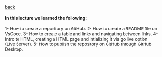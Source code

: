 [back](../README.md)
#### In this lecture we learned the following:
1- How to create a repository on GitHub.
2- How to create a README file on VsCode.
3- How to create a table and links and navigating between links.
4- Intro to HTML, creating a HTML page and intializing it via go live option (Live Server).
5- How to publish the repository on GitHub through GitHub Desktop.